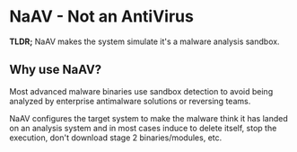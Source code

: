 # NaAV - Not an AntiVirus
**TLDR;** NaAV makes the system simulate it's a malware analysis sandbox.

## Why use NaAV?
Most advanced malware binaries use sandbox detection to avoid being analyzed by enterprise antimalware solutions or reversing teams.

NaAV configures the target system to make the malware think it has landed on an analysis system and in most cases induce to delete itself, stop the execution, don't download stage 2 binaries/modules, etc. 
